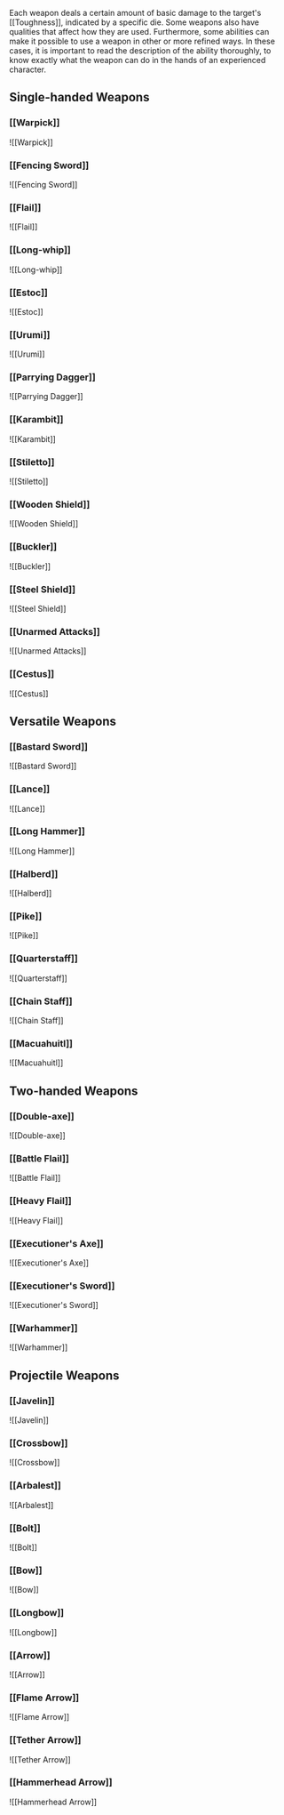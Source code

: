Each weapon deals a certain amount of basic damage to the target's [[Toughness]], indicated by a specific die. Some weapons also have qualities that affect how they are used. Furthermore, some abilities can make it possible to use a weapon in other or more refined ways. In these cases, it is important to read the description of the ability thoroughly, to know exactly what the weapon can do in the hands of an experienced character.
## Single-handed Weapons
### [[Warpick]]
![[Warpick]]
### [[Fencing Sword]]
![[Fencing Sword]]
### [[Flail]]
![[Flail]]
### [[Long-whip]]
![[Long-whip]]
### [[Estoc]]
![[Estoc]]
### [[Urumi]]
![[Urumi]]
### [[Parrying Dagger]]
![[Parrying Dagger]]
### [[Karambit]]
![[Karambit]]
### [[Stiletto]]
![[Stiletto]]
### [[Wooden Shield]]
![[Wooden Shield]]
### [[Buckler]]
![[Buckler]]
### [[Steel Shield]]
![[Steel Shield]]
### [[Unarmed Attacks]]
![[Unarmed Attacks]]
### [[Cestus]]
![[Cestus]]
## Versatile Weapons
### [[Bastard Sword]]
![[Bastard Sword]]
### [[Lance]]
![[Lance]]
### [[Long Hammer]]
![[Long Hammer]]
### [[Halberd]]
![[Halberd]]
### [[Pike]]
![[Pike]]
### [[Quarterstaff]]
![[Quarterstaff]]
### [[Chain Staff]]
![[Chain Staff]]
### [[Macuahuitl]]
![[Macuahuitl]]
## Two-handed Weapons
### [[Double-axe]]
![[Double-axe]]
### [[Battle Flail]]
![[Battle Flail]]
### [[Heavy Flail]]
![[Heavy Flail]]
### [[Executioner's Axe]]
![[Executioner's Axe]]
### [[Executioner's Sword]]
![[Executioner's Sword]]
### [[Warhammer]]
![[Warhammer]]
## Projectile Weapons
### [[Javelin]]
![[Javelin]]
### [[Crossbow]]
![[Crossbow]]
### [[Arbalest]]
![[Arbalest]]
### [[Bolt]]
![[Bolt]]
### [[Bow]]
![[Bow]]
### [[Longbow]]
![[Longbow]]
### [[Arrow]]
![[Arrow]]
### [[Flame Arrow]]
![[Flame Arrow]]
### [[Tether Arrow]]
![[Tether Arrow]]
### [[Hammerhead Arrow]]
![[Hammerhead Arrow]]